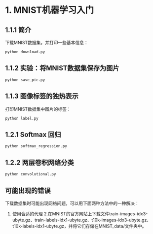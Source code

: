# 1. MNIST机器学习入门

## 1.1.1 简介

下载MNIST数据集，并打印一些基本信息：

```
python download.py
```

## 1.1.2 实验：将MNIST数据集保存为图片

```
python save_pic.py
```

## 1.1.3 图像标签的独热表示

打印MNIST数据集中图片的标签：
```
python label.py
```

## 1.2.1 Softmax 回归

```
python softmax_regression.py
```

## 1.2.2 两层卷积网络分类
```
python convolutional.py
```

## 可能出现的错误

下载数据集时可能出现网络问题，可以用下面两种方法中的一种解决：
1. 使用合适的代理
2.在MNIST的官方网站上下载文件train-images-idx3-ubyte.gz、train-labels-idx1-ubyte.gz、t10k-images-idx3-ubyte.gz、t10k-labels-idx1-ubyte.gz，并将它们存储在MNIST_data/文件夹中。
